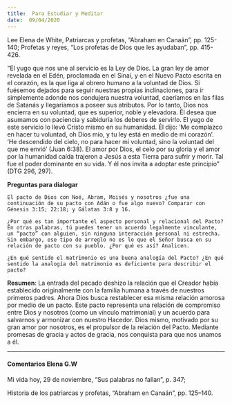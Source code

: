 ```yaml
---
title:  Para Estudiar y Meditar
date:  09/04/2020
---
```


Lee Elena de White, Patriarcas y profetas, “Abraham en Canaán”, pp. 125-140; Profetas y reyes, “Los profetas de Dios que les ayudaban”, pp. 415-426.

“El yugo que nos une al servicio es la Ley de Dios. La gran ley de amor revelada en el Edén, proclamada en el Sinaí, y en el Nuevo Pacto escrita en el corazón, es la que liga al obrero humano a la voluntad de Dios. Si fuésemos dejados para seguir nuestras propias inclinaciones, para ir simplemente adonde nos condujera nuestra voluntad, caeríamos en las filas de Satanás y llegaríamos a poseer sus atributos. Por lo tanto, Dios nos encierra en su voluntad, que es superior, noble y elevadora. Él desea que asumamos con paciencia y sabiduría los deberes de servirlo. El yugo de este servicio lo llevó Cristo mismo en su humanidad. Él dijo: ‘Me complazco en hacer tu voluntad, oh Dios mío, y tu ley está en medio de mi corazón’. ‘He descendido del cielo, no para hacer mi voluntad, sino la voluntad del que me envió’ (Juan 6:38). El amor por Dios, el celo por su gloria y el amor por la humanidad caída trajeron a Jesús a esta Tierra para sufrir y morir. Tal fue el poder dominante en su vida. Y él nos invita a adoptar este principio” (DTG 296, 297).

**Preguntas para dialogar**

`El pacto de Dios con Noé, Abram, Moisés y nosotros ¿fue una continuación de su pacto con Adán o fue algo nuevo? Comparar con Génesis 3:15; 22:18; y Gálatas 3:8 y 16.`

`¿Por qué es tan importante el aspecto personal y relacional del Pacto? En otras palabras, tú puedes tener un acuerdo legalmente vinculante, un “pacto” con alguien, sin ninguna interacción personal ni estrecha. Sin embargo, ese tipo de arreglo no es lo que el Señor busca en su relación de pacto con su pueblo. ¿Por qué es así? Analicen.`

`¿En qué sentido el matrimonio es una buena analogía del Pacto? ¿En qué sentido la analogía del matrimonio es deficiente para describir el pacto?`

**Resumen**:  La entrada del pecado deshizo la relación que el Creador había establecido originalmente con la familia humana a través de nuestros primeros padres. Ahora Dios busca restablecer esa misma relación amorosa por medio de un pacto. Este pacto representa una relación de compromiso entre Dios y nosotros (como un vínculo matrimonial) y un acuerdo para salvarnos y armonizar con nuestro Hacedor. Dios mismo, motivado por su gran amor por nosotros, es el propulsor de la relación del Pacto. Mediante promesas de gracia y actos de gracia, nos conquista para que nos unamos a él.

---

#### Comentarios Elena G.W

Mi vida hoy, 29 de noviembre, “Sus palabras no fallan”, p. 347;

Historia de los patriarcas y profetas, “Abraham en Canaán”, pp. 125–140.